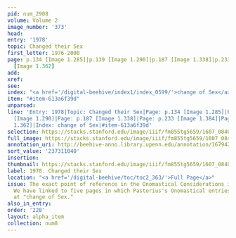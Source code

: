 ```yaml
---
pid: num_2908
volume: Volume 2
image_number: '373'
head:
entry: '1978'
topic: Changed their Sex
first_letter: 1976-2000
page: p.134 [Image 1.285]|p.139 [Image 1.290]|p.187 [Image 1.338]|p.233 [Image 1.384]|p.211
  [Image 1.362]
add:
xref:
see:
index: "<a href='/digital-beehive/index1/index_0599/'>change of Sex</a>"
item: "#item-613a6f39d"
unparsed:
line: 'Entry: 1978|Topic: Changed their Sex|Page: p.134 [Image 1.285]|Page: p.139
  [Image 1.290]|Page: p.187 [Image 1.338]|Page: p.233 [Image 1.384]|Page: p.211 [Image
  1.362]|Index: change of Sex|#item-613a6f39d'
selection: https://stacks.stanford.edu/image/iiif/fm855tg5659/1607_0840/318,1040,2304,190/full/0/default.jpg
full_image: https://stacks.stanford.edu/image/iiif/fm855tg5659/1607_0840/full/full/0/default.jpg
annotation_uri: http://beehive-anno.library.upenn.edu/annotation/1679420468934
sort_value: '237311040'
insertion:
thumbnail: https://stacks.stanford.edu/image/iiif/fm855tg5659/1607_0840/318,1040,600,180/250,/0/default.jpg
label: 1978. Changed their Sex
location: "<a href='/digital-beehive/toc/toc2_363/'>Full Page</a>"
issue: The exact point of reference in the Onomastical Considerations is unclear.
  We have linked to five pages in which Pastorius's Onomastical entries are indexed
  at "change of Sex."
also_in_entry:
order: '228'
layout: alpha_item
collection: num8
---
```

